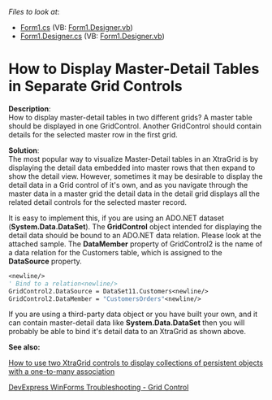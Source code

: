 <!-- default file list -->
*Files to look at*:

* [Form1.cs](./CS/Q205299/Form1.cs) (VB: [Form1.Designer.vb](./VB/Q205299/Form1.Designer.vb))
* [Form1.Designer.cs](./CS/Q205299/Form1.Designer.cs) (VB: [Form1.Designer.vb](./VB/Q205299/Form1.Designer.vb))
<!-- default file list end -->
# How to Display Master-Detail Tables in Separate Grid Controls


<p><strong>Description</strong>:<br />
How to display master-detail tables in two different grids?  A master table should be displayed in one GridControl.  Another GridControl should contain details for the selected master row in the first grid.</p><p><strong>Solution</strong>:<br />
The most popular way to visualize Master-Detail tables in an XtraGrid is by displaying the detail data embedded into master rows that then expand to show the detail view.  However, sometimes it may be desirable to display the detail data in a Grid control of it's own, and as you navigate through the master data in a master grid the detail data in the detail grid displays all the related detail controls for the selected master record.</p><p>It is easy to implement this, if you are using an ADO.NET dataset (<strong>System.Data.DataSet</strong>).  The <strong>GridControl</strong> object intended for displaying the detail data should be bound to an ADO.NET data relation.  Please look at the attached sample.  The <strong>DataMember</strong> property of GridControl2 is the name of a data relation for the Customers table, which is assigned to the <strong>DataSource</strong> property.</p>

```vb
<newline/>
' Bind to a relation<newline/>
GridControl2.DataSource = DataSet11.Customers<newline/>
GridControl2.DataMember = "CustomersOrders"<newline/>

```

<p>If you are using a third-party data object or you have built your own, and it can contain master-detail data like <strong>System.Data.DataSet</strong> then you will probably be able to bind it's detail data to an XtraGrid as shown above.</p>

<b>See also:</b>

[How to use two XtraGrid controls to display collections of persistent objects with a one-to-many association](https://www.devexpress.com/Support/Center/p/A2750)

[DevExpress WinForms Troubleshooting - Grid Control](https://go.devexpress.com/CheatSheets_WinForms_Examples_T934742.aspx)

<br/>


